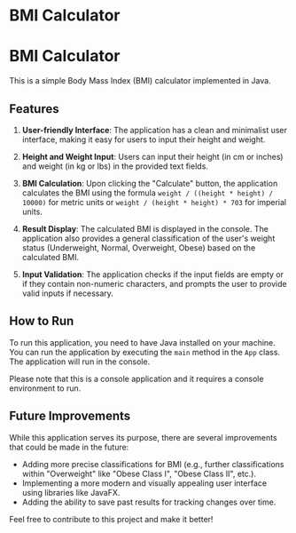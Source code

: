 # BMI Calculator
# BMI Calculator

This is a simple Body Mass Index (BMI) calculator implemented in Java.

## Features

1. **User-friendly Interface**: The application has a clean and minimalist user interface, making it easy for users to input their height and weight.

2. **Height and Weight Input**: Users can input their height (in cm or inches) and weight (in kg or lbs) in the provided text fields.

3. **BMI Calculation**: Upon clicking the "Calculate" button, the application calculates the BMI using the formula `weight / ((height * height) / 10000)` for metric units or `weight / (height * height) * 703` for imperial units.

4. **Result Display**: The calculated BMI is displayed in the console. The application also provides a general classification of the user's weight status (Underweight, Normal, Overweight, Obese) based on the calculated BMI.

5. **Input Validation**: The application checks if the input fields are empty or if they contain non-numeric characters, and prompts the user to provide valid inputs if necessary.

## How to Run

To run this application, you need to have Java installed on your machine. You can run the application by executing the `main` method in the `App` class. The application will run in the console.

Please note that this is a console application and it requires a console environment to run.

## Future Improvements

While this application serves its purpose, there are several improvements that could be made in the future:

- Adding more precise classifications for BMI (e.g., further classifications within "Overweight" like "Obese Class I", "Obese Class II", etc.).
- Implementing a more modern and visually appealing user interface using libraries like JavaFX.
- Adding the ability to save past results for tracking changes over time.

Feel free to contribute to this project and make it better!
